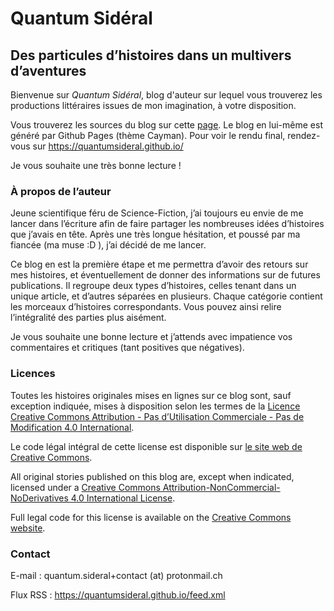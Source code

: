 # Quantum Sidéral

## Des particules d’histoires dans un multivers d’aventures

Bienvenue sur *Quantum Sidéral*, blog d'auteur sur lequel vous trouverez les productions littéraires issues de mon imagination, à votre disposition. 

Vous trouverez les sources du blog sur cette [page](https://github.com/quantumsideral/quantumsideral.github.io). Le blog en lui-même est généré par Github Pages (thème Cayman). Pour voir le rendu final, rendez-vous sur https://quantumsideral.github.io/

Je vous souhaite une très bonne lecture ! 

### À propos de l’auteur

Jeune scientifique féru de Science-Fiction, j’ai toujours eu envie de me lancer dans l’écriture afin de faire partager les nombreuses idées d’histoires que j’avais en tête. Après une très longue hésitation, et poussé par ma fiancée (ma muse :D ), j’ai décidé de me lancer.

Ce blog en est la première étape et me permettra d’avoir des retours sur mes histoires, et éventuellement de donner des informations sur de futures publications. Il regroupe deux types d’histoires, celles tenant dans un unique article, et d’autres séparées en plusieurs. Chaque catégorie contient les morceaux d’histoires correspondants. Vous pouvez ainsi relire l’intégralité des parties plus aisément.

Je vous souhaite une bonne lecture et j’attends avec impatience vos commentaires et critiques (tant positives que négatives).

### Licences

Toutes les histoires originales mises en lignes sur ce blog sont, sauf exception indiquée, mises à disposition selon les termes de la [Licence Creative Commons Attribution - Pas d’Utilisation Commerciale - Pas de Modification 4.0 International](http://creativecommons.org/licenses/by-nc-nd/4.0/).

Le code légal intégral de cette license est disponible sur [le site web de Creative Commons](https://creativecommons.org/licenses/by-nc-nd/4.0/legalcode.fr).

All original stories published on this blog are, except when indicated, licensed under a [Creative Commons Attribution-NonCommercial-NoDerivatives 4.0 International License](http://creativecommons.org/licenses/by-nc-nd/4.0/).

Full legal code for this license is available on the [Creative Commons website](https://creativecommons.org/licenses/by-nc-nd/4.0/legalcode).

### Contact

E-mail : quantum.sideral+contact (at) protonmail.ch

Flux RSS : https://quantumsideral.github.io/feed.xml
